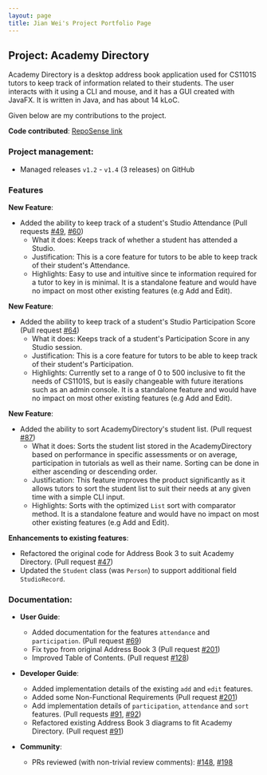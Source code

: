 ```yaml
---
layout: page
title: Jian Wei's Project Portfolio Page
---
```


## Project: Academy Directory

Academy Directory is a desktop address book application used for CS1101S tutors to keep track of information related to their students. The user interacts with it using a CLI and mouse, and it has a GUI created with JavaFX. It is written in Java, and has about 14 kLoC.

Given below are my contributions to the project.

**Code contributed**: [RepoSense link](https://nus-cs2103-ay2122s1.github.io/tp-dashboard/?search=&sort=groupTitle&sortWithin=title&since=2021-09-17&timeframe=commit&mergegroup=&groupSelect=groupByRepos&breakdown=false&tabOpen=true&tabType=authorship&tabAuthor=jianoway&tabRepo=AY2122S1-CS2103T-T15-3%2Ftp%5Bmaster%5D&authorshipIsMergeGroup=false&authorshipFileTypes=docs~functional-code~test-code&authorshipIsBinaryFileTypeChecked=false)


### **Project management**:
  * Managed releases `v1.2` - `v1.4` (3 releases) on GitHub

### **Features**

**New Feature**: 
* Added the ability to keep track of a student's Studio Attendance (Pull requests [\#49](https://github.com/AY2122S1-CS2103T-T15-3/tp/pull/49), [\#60](https://github.com/AY2122S1-CS2103T-T15-3/tp/pull/60))
    * What it does: Keeps track of whether a student has attended a Studio.
    * Justification: This is a core feature for tutors to be able to keep track of their student's Attendance.
    * Highlights: Easy to use and intuitive since te information required for a tutor to key in is minimal. It is a standalone feature and would have no impact on most other existing features (e.g Add and Edit).

**New Feature**: 
* Added the ability to keep track of a student's Studio Participation Score (Pull request [\#64](https://github.com/AY2122S1-CS2103T-T15-3/tp/pull/64))
  * What it does: Keeps track of a student's Participation Score in any Studio session.
  * Justification: This is a core feature for tutors to be able to keep track of their student's Participation.
  * Highlights: Currently set to a range of 0 to 500 inclusive to fit the needs of CS1101S, but is easily changeable with future iterations such as an admin console. It is a standalone feature and would have no impact on most other existing features (e.g Add and Edit).


**New Feature**: 
* Added the ability to sort AcademyDirectory's student list. (Pull request [\#87](https://github.com/AY2122S1-CS2103T-T15-3/tp/pull/87))
  * What it does: Sorts the student list stored in the AcademyDirectory based on performance in specific assessments or on average, participation in tutorials as well as their name. Sorting can be done in either ascending or descending order.
  * Justification: This feature improves the product significantly as it allows tutors to sort the student list to suit their needs at any given time with a simple CLI input.
  * Highlights: Sorts with the optimized `List` sort with comparator method. It is a standalone feature and would have no impact on most other existing features (e.g Add and Edit).


**Enhancements to existing features**:
* Refactored the original code for Address Book 3 to suit Academy Directory. (Pull request [\#47](https://github.com/AY2122S1-CS2103T-T15-3/tp/pull/47))
* Updated the `Student` class (was `Person`) to support additional field `StudioRecord`.

### **Documentation**:

  * **User Guide**:
    * Added documentation for the features `attendance` and `participation`. (Pull request [\#69](https://github.com/AY2122S1-CS2103T-T15-3/tp/pull/69))
    * Fix typo from original Address Book 3 (Pull request [\#201](https://github.com/AY2122S1-CS2103T-T15-3/tp/pull/201))
    * Improved Table of Contents. (Pull request [\#128](https://github.com/AY2122S1-CS2103T-T15-3/tp/pull/128)) 
    
  * **Developer Guide**:
      * Added implementation details of the existing `add` and `edit` features.
      * Added some Non-Functional Requirements (Pull request [\#201](https://github.com/AY2122S1-CS2103T-T15-3/tp/pull/201))
      * Add implementation details of `participation`, `attendance` and `sort` features. (Pull requests [\#91](https://github.com/AY2122S1-CS2103T-T15-3/tp/pull/91), [\#92](https://github.com/AY2122S1-CS2103T-T15-3/tp/pull/92))
      * Refactored existing Address Book 3 diagrams to fit Academy Directory. (Pull request [\#91](https://github.com/AY2122S1-CS2103T-T15-3/tp/pull/91))

  * **Community**:
      * PRs reviewed (with non-trivial review comments): [\#148](https://github.com/AY2122S1-CS2103T-T15-3/tp/pull/148), [\#198](https://github.com/AY2122S1-CS2103T-T15-3/tp/pull/198)

